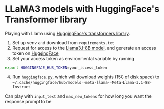 # LLaMA3 models with HuggingFace's Transformer library

Playing with Llama using [HuggingFace's transformers library](https://huggingface.co/docs/transformers/main/en/model_doc/llama).

1. Set up venv and download from `requirements.txt`
2. Request for access to the [Llama3.1-8B model](https://huggingface.co/meta-llama/Meta-Llama-3.1-8B-Instruct), and generate an access token on [HuggingFace](https://huggingface.co/settings/tokens)
3. Set your access token as environmental variable by running
```bash
export HUGGINGFACE_HUB_TOKEN=your_access_token
```
4. Run `huggingface.py`, which will download weights (15G of disk space) to `~/.cache/huggingface/hub/models--meta-llama--Meta-Llama-3.1-8B-Instruct`

Can play with `input_text` and `max_new_tokens` for how long you want the response prompt to be